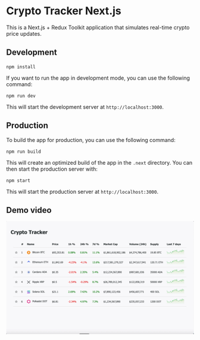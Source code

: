# Crypto Tracker Next.js

This is a Next.js + Redux Toolkit application that simulates real-time crypto price updates.

## Development

```
npm install
```

If you want to run the app in development mode, you can use the following command:

```
npm run dev
``` 
This will start the development server at `http://localhost:3000`.
## Production
To build the app for production, you can use the following command:

```
npm run build
```
This will create an optimized build of the app in the `.next` directory. You can then start the production server with:

```
npm start
```
This will start the production server at `http://localhost:3000`.

## Demo video
[![Watch the video](public/demo.png)](public/demo.mov)